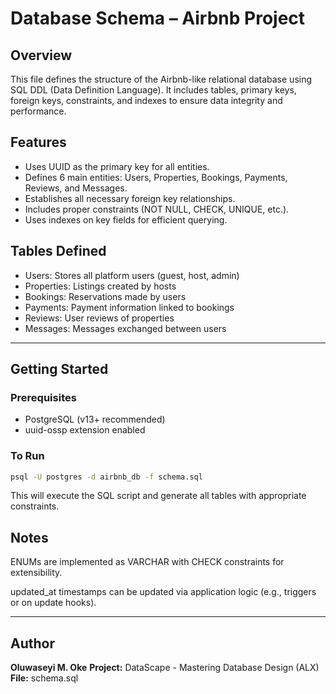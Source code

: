 # Database Schema – Airbnb Project

## Overview

This file defines the structure of the Airbnb-like relational database using SQL DDL (Data Definition Language). It includes tables, primary keys, foreign keys, constraints, and indexes to ensure data integrity and performance.

## Features

- Uses UUID as the primary key for all entities.
- Defines 6 main entities: Users, Properties, Bookings, Payments, Reviews, and Messages.
- Establishes all necessary foreign key relationships.
- Includes proper constraints (NOT NULL, CHECK, UNIQUE, etc.).
- Uses indexes on key fields for efficient querying.

## Tables Defined

- Users: Stores all platform users (guest, host, admin)
- Properties: Listings created by hosts
- Bookings: Reservations made by users
- Payments: Payment information linked to bookings
- Reviews: User reviews of properties
- Messages: Messages exchanged between users

---

## Getting Started

### Prerequisites

- PostgreSQL (v13+ recommended)
- uuid-ossp extension enabled

### To Run

```bash
psql -U postgres -d airbnb_db -f schema.sql
```
This will execute the SQL script and generate all tables with appropriate constraints.

## Notes

ENUMs are implemented as VARCHAR with CHECK constraints for extensibility.

updated_at timestamps can be updated via application logic (e.g., triggers or on update hooks).

---

## Author

**Oluwaseyi M. Oke**
**Project:** DataScape - Mastering Database Design (ALX)
**File:** schema.sql